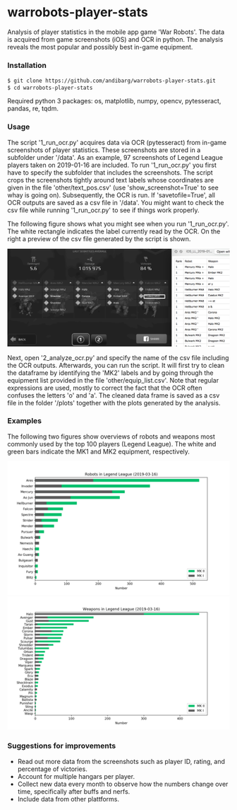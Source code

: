 # warrobots-player-stats

Analysis of player statistics in the mobile app game 'War Robots'. The data is acquired from game screenshots (iOS) and OCR in python. The analysis reveals the most popular and possibly best in-game equipment.

### Installation
```
$ git clone https://github.com/andibarg/warrobots-player-stats.git
$ cd warrobots-player-stats
```
Required python 3 packages: os, matplotlib, numpy, opencv, pytesseract, pandas, re, tqdm.

### Usage

The script '1_run_ocr.py' acquires data via OCR (pytesseract) from in-game screenshots of player statistics. These screenshots are stored in a subfolder under '/data'. As an example, 97 screenshots of Legend League players taken on 2019-01-16 are included. To run '1_run_ocr.py' you first have to specify the subfolder that includes the screenshots. The script crops the screenshots tightly around text labels whose coordinates are given in the file 'other/text_pos.csv' (use 'show_screenshot=True' to see whay is going on). Subsequently, the OCR is run. If 'savetofile=True', all OCR outputs are saved as a csv file in '/data'. You might want to check the csv file while running '1_run_ocr.py' to see if things work properly.

The following figure shows what you might see when you run '1_run_ocr.py'. The white rectangle indicates the label currently read by the OCR. On the right a preview of the csv file generated by the script is shown.

![Screenshot](other/ocr_running_example.png)

Next, open '2_analyze_ocr.py' and specify the name of the csv file including the OCR outputs. Afterwards, you can run the script. It will first try to clean the dataframe by identifying the 'MK2' labels and by going through the equipment list provided in the file 'other/equip_list.csv'. Note that regular expressions are used, mostly to correct the fact that the OCR often confuses the letters 'o' and 'a'. The cleaned data frame is saved as a csv file in the folder '/plots' together with the plots generated by the analysis.

### Examples

The following two figures show overviews of robots and weapons most commonly used by the top 100 players (Legend League). The white and green bars indicate the MK1 and MK2 equipment, respectively.

![Screenshot](plots/iOS_LL_2019-03-16/Robots.png)
![Screenshot](plots/iOS_LL_2019-03-16/Weapons.png)


### Suggestions for improvements

- Read out more data from the screenshots such as player ID, rating, and percentage of victories.
- Account for multiple hangars per player.
- Collect new data every month to observe how the numbers change over time, specifically after buffs and nerfs.
- Include data from other plattforms.
